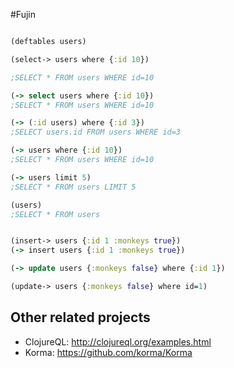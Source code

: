 #Fujin

```clojure

(deftables users)

(select-> users where {:id 10})

;SELECT * FROM users WHERE id=10

(-> select users where {:id 10})
;SELECT * FROM users WHERE id=10

(-> (:id users) where {:id 3})
;SELECT users.id FROM users WHERE id=3

(-> users where {:id 10})
;SELECT * FROM users WHERE id=10

(-> users limit 5)
;SELECT * FROM users LIMIT 5

(users)
;SELECT * FROM users


(insert-> users {:id 1 :monkeys true})
(-> insert users {:id 1 :monkeys true})

(-> update users {:monkeys false} where {:id 1})

(update-> users {:monkeys false} where id=1)
```


## Other related projects
* ClojureQL: http://clojureql.org/examples.html
* Korma: https://github.com/korma/Korma
